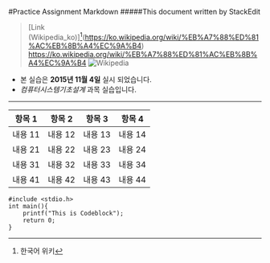 #Practice Assignment Markdown
#####This document written by StackEdit
>[Link (Wikipedia_ko)][^1](https://ko.wikipedia.org/wiki/%EB%A7%88%ED%81%AC%EB%8B%A4%EC%9A%B4)
><https://ko.wikipedia.org/wiki/%EB%A7%88%ED%81%AC%EB%8B%A4%EC%9A%B4>
>![Wikipedia](https://upload.wikimedia.org/wikipedia/ko/4/44/%EC%A7%81%EB%A5%98%ED%9A%8C%EB%A1%9C%EB%8F%844.jpg)


* 본 실습은 **2015년 11월 4일** 실시 되었습니다.
* *컴퓨터시스템기초설계* 과목 실습입니다.

---


|항목 1|항목 2|항목 3|항목 4|  
|-----|--------|----|------|
|내용 11|내용 12|내용 13|내용 14|  
|내용 21|내용 22|내용 23|내용 24|  
|내용 31|내용 32|내용 33|내용 34|  
|내용 41|내용 42|내용 43|내용 44|  
	

	#include <stdio.h>
	int main(){
		printf("This is Codeblock");
		return 0; 
	}
[^1]: 한국어 위키
